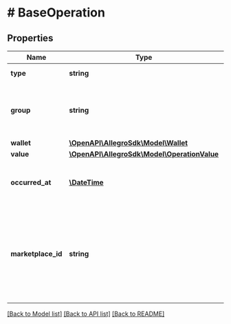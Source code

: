 # # BaseOperation

## Properties

Name | Type | Description | Notes
------------ | ------------- | ------------- | -------------
**type** | **string** | Type of the operation. |
**group** | **string** | The group to which the given operation type belongs. |
**wallet** | [**\OpenAPI\AllegroSdk\Model\Wallet**](Wallet.md) |  |
**value** | [**\OpenAPI\AllegroSdk\Model\OperationValue**](OperationValue.md) |  |
**occurred_at** | [**\DateTime**](\DateTime.md) | Date and time of the operation in ISO 8601 format. |
**marketplace_id** | **string** | The marketplace ID where operation was made. Value may be &#x60;null&#x60; for operations not assigned to any marketplace. | [optional]

[[Back to Model list]](../../README.md#models) [[Back to API list]](../../README.md#endpoints) [[Back to README]](../../README.md)
